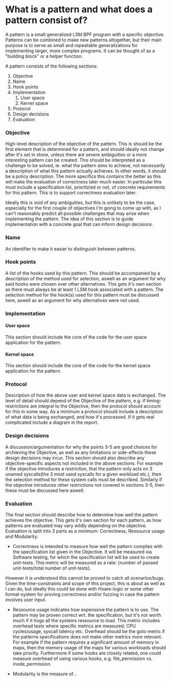 # What is a pattern and what does a pattern consist of?
A pattern is a small generalized LSM BPF program with a specific objective. 
Patterns can be combined to make new patterns altogether, but their main purpose 
is to serve as small and repeatable generalizations for implementing larger, 
more complex programs. It can be thought of as a "building block" or a helper function. 

A pattern consists of the following sections:
1. Objective
2. Name
3. Hook points
4. Implementation
    1. User space 
    2. Kernel space
5. Protocol
6. Design decisions
7. Evaluation 


### Objective
High-level description of the objective of the pattern. This is should be the first element that is determined for a pattern, and should ideally not change after it's set in stone, unless there are severe ambiguities or a more interesting pattern can be created. 
This should be interpreted as a challenge to be solved, ie. what the pattern aims to achieve, not necessarily a description of what this pattern actually achieves. 
In other words, it should be a policy description. The more specifics this contains the better as this will make the evaluation of correctness later much easier.
In particular this must include a specification list, prioritzied or not, of concrete requirements for this pattern. This is to support correctness evaluation later.

Ideally this is void of any ambiguities, but this is unlikely to be the case, especially for the first couple of objectives I'm going to come up with, as I can't reasonably predict all possible challenges that may arise when implementing the pattern. The idea of this section is to guide implementation with a concrete goal that can inform design decisions. 

### Name
An identifier to make it easier to distinguish between patterns.

### Hook points
A list of the hooks used by this pattern. 
This should be accompanied by a description of the method used for selection, aswell as an argument for why said hooks were chosen over other alternatives. 
This gets it's own section as there must always be at least 1 LSM hook associated with a pattern. 
The selection method for the hook(s) used for this pattern must be discussed here, aswell as an argument for why alternatives were not used.

### Implementation
#### User space 
This section should include the core of the code for the user space application for the pattern. 
#### Kernel space 
This section should include the core of the code for the kernel space application for the pattern. 

### Protocol
Description of how the above user and kernel space data is exchanged. 
The level of detail should depend of the Objective of the pattern, e.g. if timing-restrictions are integral to the Objective, then the protocol should account for this in some way. 
As a minimum a protocol should include a description of what data is being exchanged, and how it's processed.
If it gets real complicated include a diagram in the report.

### Design decisions
A discussion/argumentation for why the points 3-5 are good choices for archieving the Objective, as well as any limitations or side-effects these design decisions may incur. 
This section should also describe any objective-specific aspects not included in the above sections. 
For example if the objective introduces a restriction, that the pattern only acts on 3 unamed syscalls(the 3 most used syscalls for a given workload etc.), then the selection method for these system calls must be described. 
Similarly if the objective introduces other restrictions not covered in sections 3-5, then these must be discussed here aswell. 

### Evaluation
The final section should describe how to determine how well the pattern achieves the objective. This gets it's own section for each pattern, as how patterns are evaluated may vary wildly depending on the objective. 
Evaluation is split into 3 parts as a minimum: Correctness, Ressource usage and Modularity.
- Correctness is intended to measure how well the pattern complies with the specification list given in the Objective. It will be measured via Software testing, for which the specification list will be used to create unit-tests. This metric will be measured as a rate: (number of passed unit-tests/total number of unit-tests).  

However it is understood this cannot be proved to catch all scenarios/bugs. Given the time-constraints and scope of this project, this is about as well as I can do, but ideally this could be done with Hoare-logic or some other formal-system for proving correctness and/or fuzzing in case the pattern involves user input.

- Ressource usage indicates how expenssive the pattern is to use. The pattern may be proven correct wrt. the specification, but it's not worth much if it hogs all the systems ressource to load. This metric includes overhead tests where specific metrics are measured; CPU cycles/usage, syscall latency etc. Overhead should be the goto metric if the patterns specifications does not make other metrics more relevant. For example if the pattern requires a significant amount of memory in maps, then the memory usage of the maps for various workloads should take priority.
Furthermore if some hooks are closely related, one could measure overhead of using various hooks, e.g. file_permission vs. inode_permission. 


- Modularity is the measure of...

